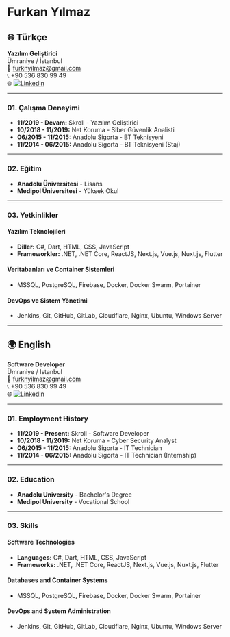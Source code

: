 # Furkan Yılmaz

## 🌐 Türkçe

**Yazılım Geliştirici**  
Ümraniye / İstanbul  
📧 furknyilmaz@gmail.com  
📞 +90 536 830 99 49  
🌐 [![LinkedIn](https://cdn.jsdelivr.net/gh/devicons/devicon/icons/linkedin/linkedin-original.svg)](https://www.linkedin.com/in/furrknyilmaz/)  

---

### 01. Çalışma Deneyimi

- **11/2019 - Devam:** Skroll - Yazılım Geliştirici  
- **10/2018 - 11/2019:** Net Koruma - Siber Güvenlik Analisti  
- **06/2015 - 11/2015:** Anadolu Sigorta - BT Teknisyeni  
- **11/2014 - 06/2015:** Anadolu Sigorta - BT Teknisyeni (Staj)  

---

### 02. Eğitim

- **Anadolu Üniversitesi** - Lisans  
- **Medipol Üniversitesi** - Yüksek Okul  

---

### 03. Yetkinlikler

#### Yazılım Teknolojileri
- **Diller:** C#, Dart, HTML, CSS, JavaScript  
- **Frameworkler:** .NET, .NET Core, ReactJS, Next.js, Vue.js, Nuxt.js, Flutter  

#### Veritabanları ve Container Sistemleri
- MSSQL, PostgreSQL, Firebase, Docker, Docker Swarm, Portainer  

#### DevOps ve Sistem Yönetimi
- Jenkins, Git, GitHub, GitLab, Cloudflare, Nginx, Ubuntu, Windows Server  

---

## 🌍 English

**Software Developer**  
Ümraniye / Istanbul  
📧 furknyilmaz@gmail.com  
📞 +90 536 830 99 49  
🌐 [![LinkedIn](https://cdn.jsdelivr.net/gh/devicons/devicon/icons/linkedin/linkedin-original.svg)](https://www.linkedin.com/in/furrknyilmaz/)  

---

### 01. Employment History

- **11/2019 - Present:** Skroll - Software Developer  
- **10/2018 - 11/2019:** Net Koruma - Cyber Security Analyst  
- **06/2015 - 11/2015:** Anadolu Sigorta - IT Technician  
- **11/2014 - 06/2015:** Anadolu Sigorta - IT Technician (Internship)  

---

### 02. Education

- **Anadolu University** - Bachelor's Degree  
- **Medipol University** - Vocational School  

---

### 03. Skills

#### Software Technologies
- **Languages:** C#, Dart, HTML, CSS, JavaScript  
- **Frameworks:** .NET, .NET Core, ReactJS, Next.js, Vue.js, Nuxt.js, Flutter  

#### Databases and Container Systems
- MSSQL, PostgreSQL, Firebase, Docker, Docker Swarm, Portainer  

#### DevOps and System Administration
- Jenkins, Git, GitHub, GitLab, Cloudflare, Nginx, Ubuntu, Windows Server  
